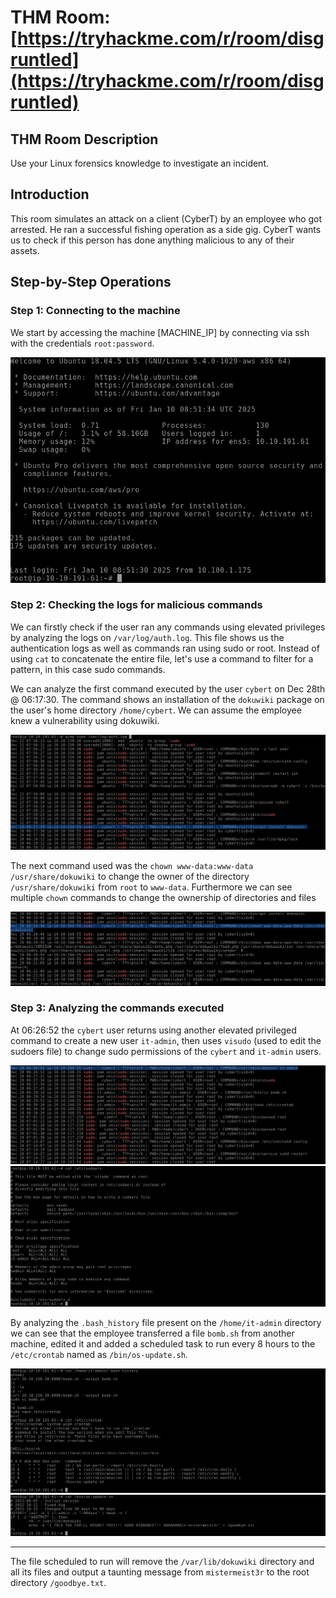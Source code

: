 # THM Room: [https://tryhackme.com/r/room/disgruntled](https://tryhackme.com/r/room/disgruntled)

## THM Room Description
Use your Linux forensics knowledge to investigate an incident.

## Introduction
This room simulates an attack on a client (CyberT) by an employee who got arrested. He ran a successful fishing operation as a side gig. CyberT wants us to check if this person has done anything malicious to any of their assets.

## Step-by-Step Operations

### Step 1: Connecting to the machine
We start by accessing the machine \[MACHINE_IP\] by connecting via ssh with the credentials `root:password`.

![Screenshot](images/image1.png)

### Step 2: Checking the logs for malicious commands
We can firstly check if the user ran any commands using elevated privileges by analyzing the logs on `/var/log/auth.log`. This file shows us the authentication logs as well as commands ran using sudo or root.
Instead of using `cat` to concatenate the entire file, let's use a command to filter for a pattern, in this case sudo commands.

We can analyze the first command executed by the user `cybert` on Dec 28th @ 06:17:30. The command shows an installation of the `dokuwiki` package on the user's home directory `/home/cybert`. We can assume the employee knew a vulnerability using dokuwiki.

![Screenshot](images/image2.png)

The next command used was the `chown www-data:www-data /usr/share/dokuwiki` to change the owner of the directory `/usr/share/dokuwiki` from `root` to `www-data`. Furthermore we can see multiple `chown` commands to change the ownership of directories and files

![Screenshot](images/image3.png)

### Step 3: Analyzing the commands executed
At 06:26:52 the `cybert` user returns using another elevated privileged command to create a new user `it-admin`, then uses `visudo` (used to edit the sudoers file) to change sudo permissions of the `cybert` and `it-admin` users.

![Screenshot](images/image4.png)
![Screenshot](images/image5.png)

By analyzing the `.bash_history` file present on the `/home/it-admin` directory we can see that the employee transferred a file `bomb.sh` from another machine, edited it and added a scheduled task to run every 8 hours to the `/etc/crontab` named as `/bin/os-update.sh`.

![Screenshot](images/image6.png)
![Screenshot](images/image7.png)

---

The file scheduled to run will remove the `/var/lib/dokuwiki` directory and all its files and output a taunting message from `mistermeist3r` to the root directory `/goodbye.txt`.
